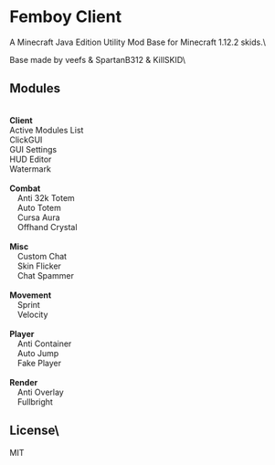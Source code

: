 # Femboy Client
A Minecraft Java Edition Utility Mod Base for Minecraft 1.12.2 skids.\

Base made by veefs & SpartanB312 & KillSKID\

## Modules
<br><strong>Client</strong>
<br>Active Modules List
<br>ClickGUI
<br>GUI Settings
<br>HUD Editor
<br>Watermark
<br>
<br><strong>Combat</strong>
<br>&emsp;Anti 32k Totem
<br>&emsp;Auto Totem
<br>&emsp;Cursa Aura
<br>&emsp;Offhand Crystal
<br>
<br><strong>Misc</strong>
<br>&emsp;Custom Chat
<br>&emsp;Skin Flicker
<br>&emsp;Chat Spammer
<br>
<br><strong>Movement</strong>
<br>&emsp;Sprint
<br>&emsp;Velocity
<br>
<br><strong>Player</strong>
<br>&emsp;Anti Container
<br>&emsp;Auto Jump
<br>&emsp;Fake Player
<br>
<br><strong>Render</strong>
<br>&emsp;Anti Overlay
<br>&emsp;Fullbright
<br>


## License\
MIT
